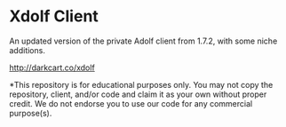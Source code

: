 # Xdolf Client

An updated version of the private Adolf client from 1.7.2, with some niche additions.

http://darkcart.co/xdolf

*This repository is for educational purposes only. You may not copy the repository, client, and/or code and claim it as your own without proper credit. We do not endorse you to use our code for any commercial purpose(s).
